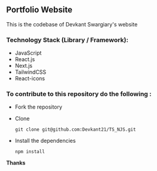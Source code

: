 ## Portfolio Website 
This is the codebase of Devkant Swargiary&apos;s website

### Technology Stack (Library / Framework):

- JavaScript
- React.js
- Next.js
- TailwindCSS
- React-icons

### To contribute to this repository do the following :

- Fork the repository
- Clone

  ```
  git clone git@github.com:Devkant21/TS_NJS.git
  ```
- Install the dependencies

  ```
  npm install
  ```

**Thanks**